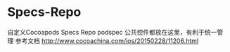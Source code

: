 # Specs-Repo
自定义Cocoapods  Specs Repo podspec 
公共控件都放在这里，有利于统一管理
参考文档 http://www.cocoachina.com/ios/20150228/11206.html
